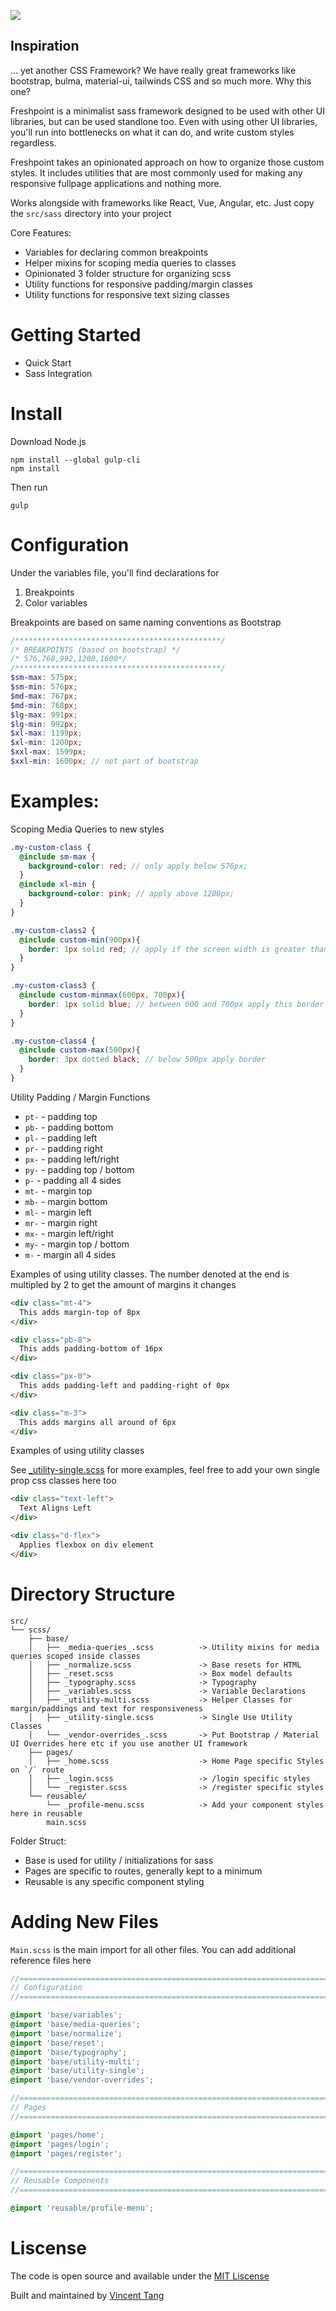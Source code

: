 ![](./docs/images/freshpoint-logo.png)

## Inspiration

... yet another CSS Framework? We have really great frameworks like bootstrap, bulma, material-ui, tailwinds CSS and so much more. Why this one?

Freshpoint is a minimalist sass framework designed to be used with other UI libraries, but can be used standlone too. Even with using other UI libraries, you'll run into bottlenecks on what it can do, and write custom styles regardless.

Freshpoint takes an opinionated approach on how to organize those custom styles. It includes utilities that are most commonly used for making any responsive fullpage applications and nothing more.

Works alongside with frameworks like React, Vue, Angular, etc. Just copy the `src/sass` directory into your project

Core Features:

- Variables for declaring common breakpoints
- Helper mixins for scoping media queries to classes
- Opinionated 3 folder structure for organizing scss
- Utility functions for responsive padding/margin classes
- Utility functions for responsive text sizing classes

# Getting Started

- Quick Start
- Sass Integration

# Install

Download Node.js

```
npm install --global gulp-cli
npm install
```

Then run

```
gulp
```

# Configuration

Under the variables file, you'll find declarations for 

1. Breakpoints
2. Color variables

Breakpoints are based on same naming conventions as Bootstrap

```scss
/**********************************************/
/* BREAKPOINTS (based on bootstrap) */
/* 576,768,992,1200,1600*/
/**********************************************/
$sm-max: 575px;
$sm-min: 576px;
$md-max: 767px;
$md-min: 768px;
$lg-max: 991px;
$lg-min: 992px;
$xl-max: 1199px;
$xl-min: 1200px;
$xxl-max: 1599px;
$xxl-min: 1600px; // not part of bootstrap
```

# Examples:

Scoping Media Queries to new styles

```scss
.my-custom-class {
  @include sm-max {
    background-color: red; // only apply below 576px;
  }
  @include xl-min {
    background-color: pink; // apply above 1200px;
  }
}

.my-custom-class2 {
  @include custom-min(900px){
    border: 1px solid red; // apply if the screen width is greater than 900px;
  }
}

.my-custom-class3 {
  @include custom-minmax(600px, 700px){
    border: 1px solid blue; // between 600 and 700px apply this border color
  }
}

.my-custom-class4 {
  @include custom-max(500px){
    border: 3px dotted black; // below 500px apply border
  }
}
```

Utility Padding / Margin Functions

- `pt-` - padding top
- `pb-` - padding bottom
- `pl-` - padding left
- `pr-` - padding right
- `px-` - padding left/right
- `py-` - padding top / bottom
- `p-` - padding all 4 sides
- `mt-` - margin top
- `mb-` - margin bottom
- `ml-` - margin left
- `mr-` - margin right
- `mx-` - margin left/right
- `my-` - margin top / bottom
- `m-` - margin all 4 sides

Examples of using utility classes. The number denoted at the end is multipled by 2 to get the amount of margins it changes

```html
<div class="mt-4">
  This adds margin-top of 8px
</div>

<div class="pb-8">
  This adds padding-bottom of 16px
</div>

<div class="px-0">
  This adds padding-left and padding-right of 0px
</div>

<div class="m-3">
  This adds margins all around of 6px
</div>
```

Examples of using utility classes

See [_utility-single.scss](https://github.com/vincentntang/freshpoint/blob/master/src/sass/base/_utility-single.scss) for more examples, feel free to add your own single prop css classes here too

```html
<div class="text-left">
  Text Aligns Left
</div>

<div class="d-flex">
  Applies flexbox on div element
</div>
```

# Directory Structure

```
src/
└── scss/
    ├── base/
    │   ├── _media-queries_.scss          -> Utility mixins for media queries scoped inside classes
    │   ├── _normalize.scss               -> Base resets for HTML
    │   ├── _reset.scss                   -> Box model defaults
    │   ├── _typography.scss              -> Typography
    │   ├── _variables.scss               -> Variable Declarations
    │   ├── _utility-multi.scss           -> Helper Classes for margin/paddings and text for responsiveness
    │   ├── _utility-single.scss          -> Single Use Utility Classes
    │   └── _vendor-overrides_.scss       -> Put Bootstrap / Material UI Overrides here etc if you use another UI framework
    ├── pages/
    │   ├── _home.scss                    -> Home Page specific Styles on `/` route
    │   ├── _login.scss                   -> /login specific styles
    │   └── _register.scss                -> /register specific styles
    └── reusable/
        └── _profile-menu.scss            -> Add your component styles here in reusable
        main.scss
```

Folder Struct:

- Base is used for utility / initializations for sass
- Pages are specific to routes, generally kept to a minimum
- Reusable is any specific component styling

# Adding New Files

`Main.scss` is the main import for all other files. You can add additional reference files here

```scss
//==============================================================================
// Configuration
//==============================================================================

@import 'base/variables';
@import 'base/media-queries';
@import 'base/normalize';
@import 'base/reset';
@import 'base/typography';
@import 'base/utility-multi';
@import 'base/utility-single';
@import 'base/vendor-overrides';

//==============================================================================
// Pages
//==============================================================================

@import 'pages/home';
@import 'pages/login';
@import 'pages/register';

//==============================================================================
// Reusable Components
//==============================================================================

@import 'reusable/profile-menu';
```

# Liscense

The code is open source and available under the [MIT Liscense](https://opensource.org/licenses/MIT)

Built and maintained by [Vincent Tang](https://vincentntang.com)